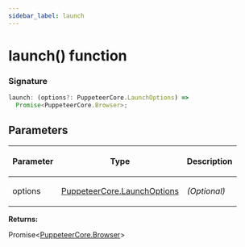 ```yaml
---
sidebar_label: launch
---
```


# launch() function

### Signature

```typescript
launch: (options?: PuppeteerCore.LaunchOptions) =>
  Promise<PuppeteerCore.Browser>;
```

## Parameters

<table><thead><tr><th>

Parameter

</th><th>

Type

</th><th>

Description

</th></tr></thead>
<tbody><tr><td>

options

</td><td>

[PuppeteerCore.LaunchOptions](./puppeteer.launchoptions.md)

</td><td>

_(Optional)_

</td></tr>
</tbody></table>

**Returns:**

Promise&lt;[PuppeteerCore.Browser](./puppeteer.browser.md)&gt;
